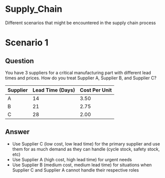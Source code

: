 # Supply_Chain

Different scenarios that might be encountered in the supply chain process

# Scenario 1

## Question

You have 3 suppliers for a critical manufacturing part with different lead times and prices. How do you treat Supplier A, Supplier B, and Supplier C?

| Supplier | Lead Time (Days) | Cost Per Unit | 
| -------- | ---------------- | ------------- |
| A | 14 | 3.50 |
| B | 21 | 2.75 |
| C | 28 | 2.00 |

## Answer

* Use Supplier C (low cost, low lead time) for the primary supplier and use them for as much demand as they can handle (cycle stock, safety stock, etc)
* Use Supplier A (high cost, high lead time) for urgent needs 
* Use Supplier B (medium cost, medium lead time) for situations when Supplier C and Supplier A cannot handle their respective roles
